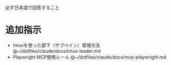 必ず日本語で回答すること

# 追加指示

- tmuxを使った部下（サブペイン）管理方法 @~/dotfiles/claude/docs/tmux-leader.md
- Playwright MCP使用ルール @~/dotfiles/claude/docs/mcp-playwright.md
